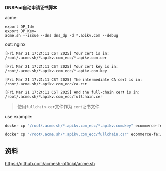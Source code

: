 
**DNSPod自动申请证书脚本**

acme:
```
export DP_Id=
export DP_Key=
acme.sh --issue --dns dns_dp -d *.apikv.com --debug
```

out: nginx 
```
[Fri Mar 21 17:24:11 CST 2025] Your cert is in: /root/.acme.sh/*.apikv.com_ecc/*.apikv.com.cer

[Fri Mar 21 17:24:11 CST 2025] Your cert key is in: /root/.acme.sh/*.apikv.com_ecc/*.apikv.com.key

[Fri Mar 21 17:24:11 CST 2025] The intermediate CA cert is in: /root/.acme.sh/*.apikv.com_ecc/ca.cer

[Fri Mar 21 17:24:11 CST 2025] And the full-chain cert is in: /root/.acme.sh/*.apikv.com_ecc/fullchain.cer
```

> 使用`fullchain.cer`文件作为 `cert`证书文件

use example:
```bash
docker cp "/root/.acme.sh/*.apikv.com_ecc/*.apikv.com.key" ecommerce-fe:/etc/nginx/ssl/nginx.key

docker cp "/root/.acme.sh/*.apikv.com_ecc/fullchain.cer" ecommerce-fe:/etc/nginx/ssl/nginx.cer
```

## 资料
https://github.com/acmesh-official/acme.sh
